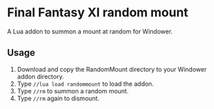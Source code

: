 # Final Fantasy XI random mount

A Lua addon to summon a mount at random for Windower.

## Usage

1. Download and copy the RandomMount directory to your Windower addon directory.
2. Type `//lua load randommount` to load the addon.
3. Type `//rm` to summon a random mount.
4. Type `//rm` again to dismount.
